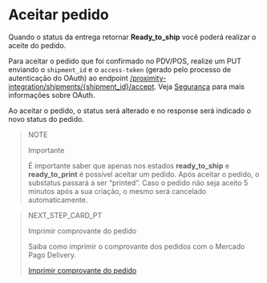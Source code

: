 # Aceitar pedido

Quando o status da entrega retornar **Ready_to_ship** você poderá realizar o aceite do pedido.

Para aceitar o pedido que foi confirmado no PDV/POS, realize um PUT enviando o `shipment_id` e o `access-token` (gerado pelo processo de autenticação do OAuth) ao endpoint [/proximity-integration/shipments/{shipment_id}/accept](https://www.mercadopago[FAKER][URL][DOMAIN]/developers/pt/reference/mp_delivery/_proximity-integration_shipments_shipment_id_accept/put). Veja [Segurança](https://www.mercadopago[FAKER][URL][DOMAIN]/developers/pt/guides/security/oauth/introduction) para mais informações sobre OAuth.

Ao aceitar o pedido, o status será alterado e no response será indicado o novo status do pedido.

> NOTE
>
> Importante
>
> É importante saber que apenas nos estados **ready_to_ship** e **ready_to_print** é possível aceitar um pedido. Após aceitar o pedido, o substatus passará a ser “printed”. Caso o pedido não seja aceito 5 minutos após a sua criação, o mesmo será cancelado automaticamente.  

> NEXT_STEP_CARD_PT
>
> Imprimir comprovante do pedido
>
> Saiba como imprimir o comprovante dos pedidos com o Mercado Pago Delivery.
>
> [Imprimir comprovante do pedido](https://www.mercadopago[FAKER][URL][DOMAIN]/developers/pt/guides/mp-delivery/print-order)